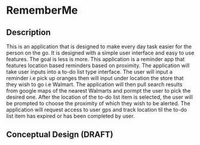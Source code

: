 # RememberMe

## Description
This is an application that is designed to make every day task easier for the person on the go. It is designed with a simple user interface and easy to use features. The goal is less is more. This application is a reminder app that features location based reminders based on proximity. The application will take user inputs into a to-do list type interface. The user will input a reminder i.e pick up oranges then will input under location the store that they wish to go i.e Walmart. The application will then pull search results from google maps of the nearest Walmarts and pormpt the user to pick the desired one. After the location of the to-do list item is selected, the user will be prompted to choose the proximity of which they wish to be alerted. The application will request access to user gps and track location til the to-do list item has expired or has been completed by user.

## Conceptual Design (DRAFT)


